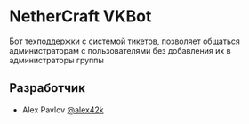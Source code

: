 # NetherCraft VKBot
Бот техподдержки с системой тикетов, позволяет общаться администраторам с пользователями без добавления их в администраторы группы 

## Разработчик
- Alex Pavlov [@alex42k](https://t.me/alex42k "@alex42k")
